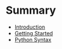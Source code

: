 # Summary

* [Introduction](README.md)
* [Getting Started](Getting_Started/README.md)
* [Python Syntax](Python_Syntax/README.md)

